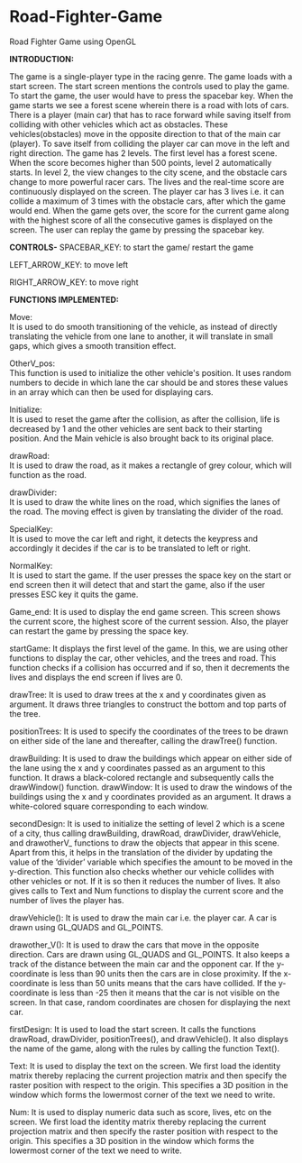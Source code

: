 # Road-Fighter-Game
Road Fighter Game using OpenGL

**INTRODUCTION:**

The game is a single-player type in the racing genre. The game loads with a start screen. The start screen mentions the controls used to play the game. To start the game, the user would have to press the spacebar key. When the game starts we see a forest scene wherein there is a road with lots of cars. There is a player (main car) that has to race forward while saving itself from colliding with other vehicles which act as obstacles. These vehicles(obstacles) move in the opposite direction to that of the main car (player). To save itself from colliding the player car can move in the left and right direction. The game has 2 levels. The first level has a forest scene. When the score becomes higher than 500 points, level 2 automatically starts. In level 2, the view changes to the city scene, and the obstacle cars change to more powerful racer cars. The lives and the real-time score are continuously displayed on the screen. The player car has 3 lives i.e. it can collide a maximum of 3 times with the obstacle cars, after which the game would end. When the game gets over, the score for the current game along with the highest score of all the consecutive games is displayed on the screen. The user can replay the game by pressing the spacebar key.

**CONTROLS-**
SPACEBAR_KEY: to start the game/ restart the game

LEFT_ARROW_KEY: to move left

RIGHT_ARROW_KEY: to move right

**FUNCTIONS IMPLEMENTED:**

Move: <BR>
It is used to do smooth transitioning of the vehicle, as instead of directly translating the vehicle from one lane to another, it will translate in small gaps, which gives a smooth transition effect.

OtherV_pos: <BR>
This function is used to initialize the other vehicle's position. It uses random numbers to decide in which lane the car should be and stores these values in an array which can then be used for displaying cars.

Initialize: <BR>
It is used to reset the game after the collision, as after the collision, life is decreased by 1 and the other vehicles are sent back to their starting position. And the Main vehicle is also brought back to its original place.

drawRoad: <BR>
It is used to draw the road, as it makes a rectangle of grey colour, which will function as the road.

drawDivider:  <BR>
It is used to draw the white lines on the road, which signifies the lanes of the road. The moving effect is given by translating the divider of the road.

SpecialKey: <BR>
It is used to move the car left and right, it detects the keypress and accordingly it decides if the car is to be translated to left or right.

NormalKey:  <BR>
It is used to start the game. If the user presses the space key on the start or end screen then it will detect that and start the game, also if the user presses ESC key it quits the game.

Game_end: It is used to display the end game screen. This screen shows the current score, the highest score of the current session. Also, the player can restart the game by pressing the space key.

startGame: It displays the first level of the game. In this, we are using other functions to display the car, other vehicles, and the trees and road. This function checks if a collision has occurred and if so, then it decrements the lives and displays the end screen if lives are 0.

drawTree: It is used to draw trees at the x and y coordinates given as argument. It draws three triangles to construct the bottom and top parts of the tree.

positionTrees: It is used to specify the coordinates of the trees to be drawn on either side of the lane and thereafter, calling the drawTree() function.

drawBuilding: It is used to draw the buildings which appear on either side of the lane using the x and y coordinates passed as an argument to this function. It draws a black-colored rectangle and subsequently calls the drawWindow() function.
drawWindow: It is used to draw the windows of the buildings using the x and y coordinates provided as an argument. It draws a white-colored square corresponding to each window.

secondDesign: It is used to initialize the setting of level 2 which is a scene of a city, thus calling drawBuilding, drawRoad, drawDivider, drawVehicle, and drawotherV_ functions to draw the objects that appear in this scene. Apart from this, it helps in the translation of the divider by updating the value of the ‘divider’ variable which specifies the amount to be moved in the y-direction. This function also checks whether our vehicle collides with other vehicles or not. If it is so then it reduces the number of lives. It also gives calls to Text and Num functions to display the current score and the number of lives the player has.

drawVehicle(): It is used to draw the main car i.e. the player car. A car is drawn using GL_QUADS and GL_POINTS.

drawother_V(): It is used to draw the cars that move in the opposite direction. Cars are drawn using GL_QUADS and GL_POINTS. It also keeps a track of the distance between the main car and the opponent car. If the y-coordinate is less than 90 units then the cars are in close proximity. If the x-coordinate is less than 50 units means that the cars have collided. If the y-coordinate is less than -25 then it means that the car is not visible on the screen. In that case, random coordinates are chosen for displaying the next car.


firstDesign: It is used to load the start screen. It calls the functions drawRoad, drawDivider,  positionTrees(), and drawVehicle(). It also displays the name of the game, along with the rules by calling the function Text().

Text: It is used to display the text on the screen. We first load the identity matrix thereby replacing the current projection matrix and then specify the raster position with respect to the origin. This specifies a 3D position in the window which forms the lowermost corner of the text we need to write.

Num: It is used to display numeric data such as score, lives, etc on the screen. We first load the identity matrix thereby replacing the current projection matrix and then specify the raster position with respect to the origin. This specifies a 3D position in the window which forms the lowermost corner of the text we need to write.



